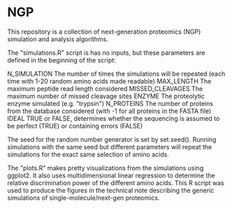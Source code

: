 # NGP
This repository is a collection of next-generation proteomics (NGP) simulation and analysis algorithms. 

The "simulations.R" script is has no inputs, but these parameters are defined in the beginning of the script:

N_SIMULATION			The number of times the simulations will be repeated (each time with 1-20 random amino acids made readable)
MAX_LENGTH				The maximum peptide read length considered
MISSED_CLEAVAGES	The maximum number of missed cleavage sites
ENZYME						The proteolytic enzyme simulated (e.g. "trypsin")
N_PROTEINS				The number of proteins from the database considered (with -1 for all proteins in the FASTA file)
IDEAL							TRUE or FALSE, determines whether the sequencing is assumed to be perfect (TRUE) or containing errors (FALSE)

The seed for the random number generator is set by set.seed(). Running simulations with the same seed but different parameters will repeat the simulations for the exact same selection of amino acids.

The "plots.R" makes pretty visualizations from the simulations using ggplot2. It also uses multidimensional linear regression to determine the relative discrimination power of the different amino acids. This R script was used to produce the figures in the technical note describing the generic simulations of single-molecule/next-gen proteomics.
